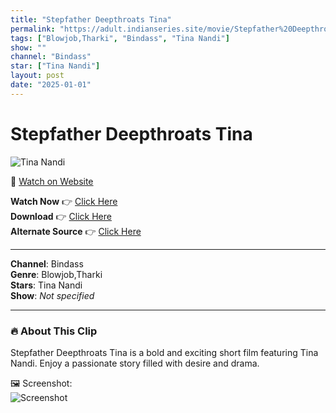 ```yaml
---
title: "Stepfather Deepthroats Tina"
permalink: "https://adult.indianseries.site/movie/Stepfather%20Deepthroats%20Tina"
tags: ["Blowjob,Tharki", "Bindass", "Tina Nandi"]
show: ""
channel: "Bindass"
star: ["Tina Nandi"]
layout: post
date: "2025-01-01"
---
```


# Stepfather Deepthroats Tina

![Tina Nandi](https://shorts.desisins.com/wp-content/uploads/2024/01/Tina-Deep-Throats-Stepfather-Bindass-DesiSins.com_.jpg)

🔗 [Watch on Website](https://adult.indianseries.site/movie/Stepfather%20Deepthroats%20Tina)

**Watch Now** 👉 [Click Here](https://adult.indianseries.site/movie/Stepfather%20Deepthroats%20Tina)  
**Download** 👉 [Click Here](https://adult.indianseries.site/movie/Stepfather%20Deepthroats%20Tina)  
**Alternate Source** 👉 [Click Here](https://adult.indianseries.site/movie/Stepfather%20Deepthroats%20Tina)

---

**Channel**: Bindass  
**Genre**: Blowjob,Tharki  
**Stars**: Tina Nandi  
**Show**: *Not specified*

---

### 🔥 About This Clip

Stepfather Deepthroats Tina is a bold and exciting short film featuring Tina Nandi. Enjoy a passionate story filled with desire and drama.
 
🖼️ Screenshot:  
![Screenshot](https://shorts.desisins.com/wp-content/uploads/2024/01/Tina-Deep-Throats-Stepfather-Bindass-DesiSins.com_.jpg)
